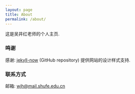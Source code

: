 ```yaml
---
layout: page
title: About
permalink: /about/
---
```


这是吴井红老师的个人主页.

### 鸣谢

感谢: [jekyll-now](https://github.com/barryclark/jekyll-now) (GitHub repository) 提供网站的设计样式支持.

### 联系方式

邮箱: [wjh@mail.shufe.edu.cn](mailto:wjh@mail.shufe.edu.cn)
